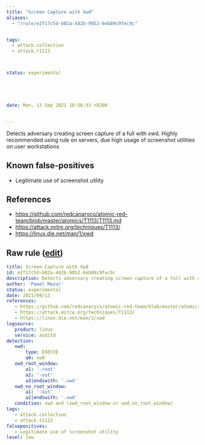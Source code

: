 ```yaml
---
title: "Screen Capture with Xwd"
aliases:
  - "/rule/e2f17c5d-b02a-442b-9052-6eb89c9fec9c"


tags:
  - attack.collection
  - attack.t1113



status: experimental





date: Mon, 13 Sep 2021 18:56:33 +0200


---
```


Detects adversary creating screen capture of a full with xwd. Highly recommended using rule on servers, due high usage of screenshot utilities on user workstations

<!--more-->


## Known false-positives

* Legitimate use of screenshot utility



## References

* https://github.com/redcanaryco/atomic-red-team/blob/master/atomics/T1113/T1113.md
* https://attack.mitre.org/techniques/T1113/
* https://linux.die.net/man/1/xwd


## Raw rule ([edit](https://github.com/SigmaHQ/sigma/edit/master/rules/linux/auditd/lnx_auditd_screencaputre_xwd.yml))
```yaml
title: Screen Capture with Xwd
id: e2f17c5d-b02a-442b-9052-6eb89c9fec9c
description: Detects adversary creating screen capture of a full with xwd. Highly recommended using rule on servers, due high usage of screenshot utilities on user workstations
author: 'Pawel Mazur'
status: experimental
date: 2021/09/13
references:
   - https://github.com/redcanaryco/atomic-red-team/blob/master/atomics/T1113/T1113.md
   - https://attack.mitre.org/techniques/T1113/
   - https://linux.die.net/man/1/xwd
logsource:
   product: linux
   service: auditd
detection:
   xwd:
       type: EXECVE
       a0: xwd
   xwd_root_window:
       a1: '-root'
       a2: '-out'
       a3|endswith: '.xwd'
   xwd_no_root_window:
       a1: '-out'
       a2|endswith: '.xwd'
   condition: xwd and (xwd_root_window or xwd_no_root_window)
tags:
   - attack.collection
   - attack.t1113
falsepositives:
   - Legitimate use of screenshot utility
level: low

```
